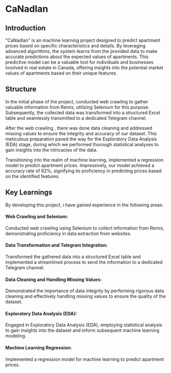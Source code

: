 # CaNadlan

## Introduction

"CaNadlan" is an machine learning project designed to predict apartment prices based on specific characteristics and details.
By leveraging advanced algorithms, the system learns from the provided data to make accurate predictions about the expected values of apartments.
This predictive model can be a valuable tool for individuals and businesses involved in real estate in Canada, offering insights into the potential market values of apartments based on their unique features.

## Structure
In the initial phase of the project, conducted web crawling to gather valuable information from Remix, utilizing Selenium for this purpose. Subsequently,
the collected data was transformed into a structured Excel table and seamlessly transmitted to a dedicated Telegram channel.

After the web crawling , there was done  data cleaning and addressed missing values to ensure the integrity and accuracy of our dataset.
This meticulous preparation paved the way for the Exploratory Data Analysis (EDA) stage, during which we performed thorough statistical analyses to gain insights into the intricacies of the data.

Transitioning into the realm of machine learning,  implemented a regression model to predict apartment prices.
Impressively, our model achieved a accuracy rate of 62%, signifying its proficiency in predicting prices based on the identified features.


## Key Learnings
By developing this project, i have gained experience in the following areas:

#### Web Crawling and Selenium:
Conducted web crawling using Selenium to collect information from Remix, demonstrating proficiency in data extraction from websites.

#### Data Transformation and Telegram Integration:
Transformed the gathered data into a structured Excel table and implemented a streamlined process to send the information to a dedicated Telegram channel.

#### Data Cleaning and Handling Missing Values:
Demonstrated the importance of data integrity by performing rigorous data cleaning and effectively handling missing values to ensure the quality of the dataset.

#### Exploratory Data Analysis (EDA):
Engaged in Exploratory Data Analysis (EDA), employing statistical analysis to gain insights into the dataset and inform subsequent machine learning modeling.

#### Machine Learning Regression:
Implemented a regression model for machine learning to predict apartment prices.










